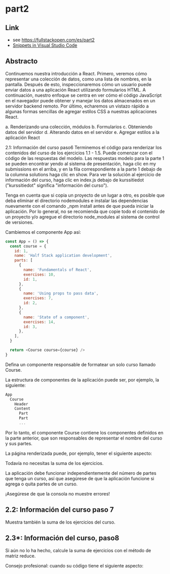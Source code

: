 # part2

## Link
- see <https://fullstackopen.com/es/part2>
- [Snippets in Visual Studio Code](https://code.visualstudio.com/docs/editor/userdefinedsnippets#_creating-your-own-snippets)

## Abstracto

Continuemos nuestra introducción a React. Primero, veremos cómo representar una colección de datos, como una lista de nombres, en la pantalla. Después de esto, inspeccionaremos cómo un usuario puede enviar datos a una aplicación React utilizando formularios HTML. A continuación, nuestro enfoque se centra en ver cómo el código JavaScript en el navegador puede obtener y manejar los datos almacenados en un servidor backend remoto. Por último, echaremos un vistazo rápido a algunas formas sencillas de agregar estilos CSS a nuestras aplicaciones React.

a. Renderizando una colección, módulos
b. Formularios
c. Obteniendo datos del servidor
d. Alterando datos en el servidor
e. Agregar estilos a la aplicación React

2.1: Información del curso paso6
Terminemos el código para renderizar los contenidos del curso de los ejercicios 1.1 - 1.5. Puede comenzar con el código de las respuestas del modelo. Las respuestas modelo para la parte 1 se pueden encontrar yendo al sistema de presentación, haga clic en my submissions en el arriba, y en la fila correspondiente a la parte 1 debajo de la columna solutions haga clic en show. Para ver la solución al ejercicio de información del curso, haga clic en index.js debajo de kurssitiedot ("kurssitiedot" significa "información del curso").

Tenga en cuenta que si copia un proyecto de un lugar a otro, es posible que deba eliminar el directorio nodemodules e instalar las dependencias nuevamente con el comando _npm install antes de que pueda iniciar la aplicación. Por lo general, no se recomienda que copie todo el contenido de un proyecto y/o agregue el directorio node_modules al sistema de control de versiones.

Cambiemos el componente App así:
```js
const App = () => {
  const course = {
    id: 1,
    name: 'Half Stack application development',
    parts: [
      {
        name: 'Fundamentals of React',
        exercises: 10,
        id: 1,
      },
      {
        name: 'Using props to pass data',
        exercises: 7,
        id: 2,
      },
      {
        name: 'State of a component',
        exercises: 14,
        id: 3,
      },
    ],
  }

  return <Course course={course} />
}
```

Defina un componente responsable de formatear un solo curso llamado Course.

La estructura de componentes de la aplicación puede ser, por ejemplo, la siguiente:

```js
App
  Course
    Header
    Content
      Part
      Part
      ...
```

Por lo tanto, el componente Course contiene los componentes definidos en la parte anterior, que son responsables de representar el nombre del curso y sus partes.

La página renderizada puede, por ejemplo, tener el siguiente aspecto:

Todavía no necesitas la suma de los ejercicios.

La aplicación debe funcionar independientemente del número de partes que tenga un curso, así que asegúrese de que la aplicación funcione si agrega o quita partes de un curso.

¡Asegúrese de que la consola no muestre errores!

## 2.2: Información del curso paso 7
Muestra también la suma de los ejercicios del curso.


## 2.3*: Información del curso, paso8
Si aún no lo ha hecho, calcule la suma de ejercicios con el método de matriz reduce.

Consejo profesional: cuando su código tiene el siguiente aspecto:

